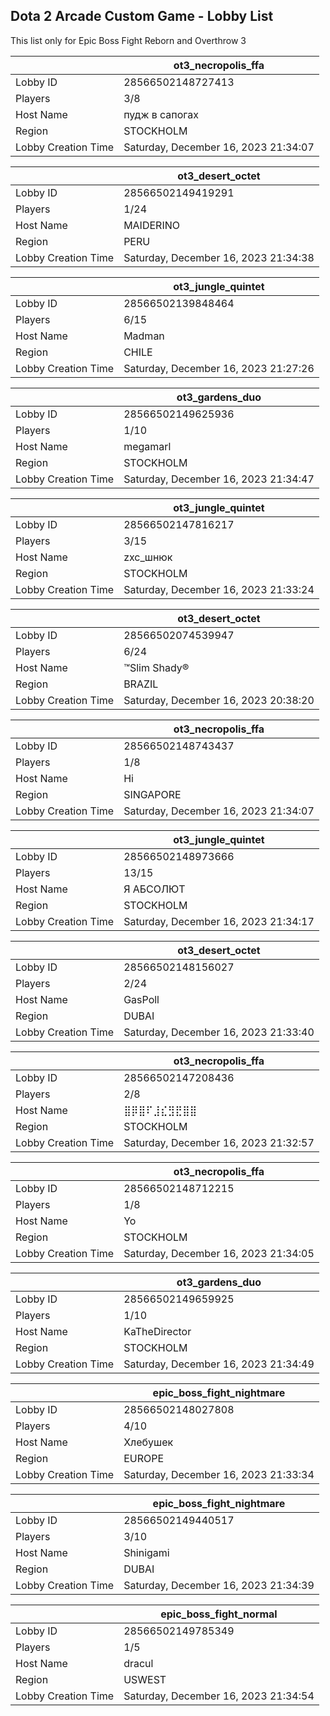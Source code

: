 ## Dota 2 Arcade Custom Game - Lobby List

This list only for Epic Boss Fight Reborn and Overthrow 3

|  | ot3_necropolis_ffa |
| ------ | ------ |
| Lobby ID | 28566502148727413 |
| Players | 3/8 |
| Host Name | пудж в сапогах |
| Region | STOCKHOLM |
| Lobby Creation Time | Saturday, December 16, 2023 21:34:07 |


|  | ot3_desert_octet |
| ------ | ------ |
| Lobby ID | 28566502149419291 |
| Players | 1/24 |
| Host Name | MAIDERINO |
| Region | PERU |
| Lobby Creation Time | Saturday, December 16, 2023 21:34:38 |


|  | ot3_jungle_quintet |
| ------ | ------ |
| Lobby ID | 28566502139848464 |
| Players | 6/15 |
| Host Name | Madman |
| Region | CHILE |
| Lobby Creation Time | Saturday, December 16, 2023 21:27:26 |


|  | ot3_gardens_duo |
| ------ | ------ |
| Lobby ID | 28566502149625936 |
| Players | 1/10 |
| Host Name | megamarl |
| Region | STOCKHOLM |
| Lobby Creation Time | Saturday, December 16, 2023 21:34:47 |


|  | ot3_jungle_quintet |
| ------ | ------ |
| Lobby ID | 28566502147816217 |
| Players | 3/15 |
| Host Name | zxc_шнюк |
| Region | STOCKHOLM |
| Lobby Creation Time | Saturday, December 16, 2023 21:33:24 |


|  | ot3_desert_octet |
| ------ | ------ |
| Lobby ID | 28566502074539947 |
| Players | 6/24 |
| Host Name | ™Slim Shady® |
| Region | BRAZIL |
| Lobby Creation Time | Saturday, December 16, 2023 20:38:20 |


|  | ot3_necropolis_ffa |
| ------ | ------ |
| Lobby ID | 28566502148743437 |
| Players | 1/8 |
| Host Name | Hi |
| Region | SINGAPORE |
| Lobby Creation Time | Saturday, December 16, 2023 21:34:07 |


|  | ot3_jungle_quintet |
| ------ | ------ |
| Lobby ID | 28566502148973666 |
| Players | 13/15 |
| Host Name | Я АБСОЛЮТ |
| Region | STOCKHOLM |
| Lobby Creation Time | Saturday, December 16, 2023 21:34:17 |


|  | ot3_desert_octet |
| ------ | ------ |
| Lobby ID | 28566502148156027 |
| Players | 2/24 |
| Host Name | GasPoll |
| Region | DUBAI |
| Lobby Creation Time | Saturday, December 16, 2023 21:33:40 |


|  | ot3_necropolis_ffa |
| ------ | ------ |
| Lobby ID | 28566502147208436 |
| Players | 2/8 |
| Host Name | ⣿⡿⣿⠏⣸⣎⣻⣟⣿⣿ |
| Region | STOCKHOLM |
| Lobby Creation Time | Saturday, December 16, 2023 21:32:57 |


|  | ot3_necropolis_ffa |
| ------ | ------ |
| Lobby ID | 28566502148712215 |
| Players | 1/8 |
| Host Name | Yo |
| Region | STOCKHOLM |
| Lobby Creation Time | Saturday, December 16, 2023 21:34:05 |


|  | ot3_gardens_duo |
| ------ | ------ |
| Lobby ID | 28566502149659925 |
| Players | 1/10 |
| Host Name | KaTheDirector |
| Region | STOCKHOLM |
| Lobby Creation Time | Saturday, December 16, 2023 21:34:49 |


|  | epic_boss_fight_nightmare |
| ------ | ------ |
| Lobby ID | 28566502148027808 |
| Players | 4/10 |
| Host Name | Хлебушек |
| Region | EUROPE |
| Lobby Creation Time | Saturday, December 16, 2023 21:33:34 |


|  | epic_boss_fight_nightmare |
| ------ | ------ |
| Lobby ID | 28566502149440517 |
| Players | 3/10 |
| Host Name | Shinigami |
| Region | DUBAI |
| Lobby Creation Time | Saturday, December 16, 2023 21:34:39 |


|  | epic_boss_fight_normal |
| ------ | ------ |
| Lobby ID | 28566502149785349 |
| Players | 1/5 |
| Host Name | dracul |
| Region | USWEST |
| Lobby Creation Time | Saturday, December 16, 2023 21:34:54 |



